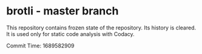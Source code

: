 # brotli - master branch

This repository contains frozen state of the repository.
Its history is cleared. It is used only for static code
analysis with Codacy.

Commit Time: 1689582909